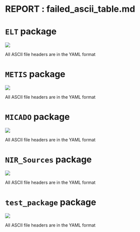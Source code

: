 # REPORT : failed_ascii_table.md 

# ``ELT`` package

[![](https://img.shields.io/badge/ASCII_table_format-passing-green.svg)]()

All ASCII file headers are in the YAML format



# ``METIS`` package

[![](https://img.shields.io/badge/ASCII_table_format-passing-green.svg)]()

All ASCII file headers are in the YAML format



# ``MICADO`` package

[![](https://img.shields.io/badge/ASCII_table_format-passing-green.svg)]()

All ASCII file headers are in the YAML format



# ``NIR_Sources`` package

[![](https://img.shields.io/badge/ASCII_table_format-passing-green.svg)]()

All ASCII file headers are in the YAML format



# ``test_package`` package

[![](https://img.shields.io/badge/ASCII_table_format-passing-green.svg)]()

All ASCII file headers are in the YAML format



